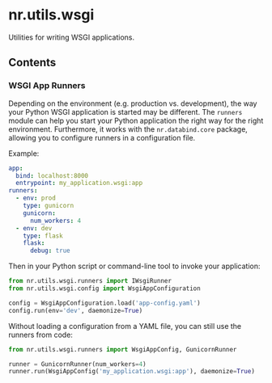 # nr.utils.wsgi

Utilities for writing WSGI applications.

## Contents

### WSGI App Runners

Depending on the environment (e.g. production vs. development), the way your Python WSGI
application is started may be different. The `runners` module can help you start your
Python application the right way for the right environment. Furthermore, it works with
the `nr.databind.core` package, allowing you to configure runners in a configuration file.

Example:

```yml
app:
  bind: localhost:8000
  entrypoint: my_application.wsgi:app
runners:
  - env: prod
    type: gunicorn
    gunicorn:
      num_workers: 4
  - env: dev
    type: flask
    flask:
      debug: true
```

Then in your Python script or command-line tool to invoke your application:

```py
from nr.utils.wsgi.runners import IWsgiRunner
from nr.utils.wsgi.config import WsgiAppConfiguration

config = WsgiAppConfiguration.load('app-config.yaml')
config.run(env='dev', daemonize=True)
```

Without loading a configuration from a YAML file, you can still use the runners from code:

```py
from nr.utils.wsgi.runners import WsgiAppConfig, GunicornRunner

runner = GunicornRunner(num_workers=4)
runner.run(WsgiAppConfig('my_application.wsgi:app'), daemonize=True)
```

